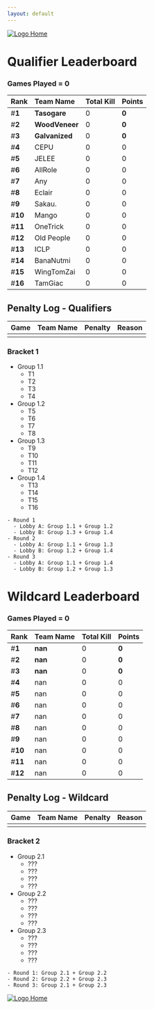 ```yaml
---
layout: default
---
```



[ ![Logo](https://kanziebub.github.io/ProjectSEA/assets/images/bullet_rev.png) Home](https://kanziebub.github.io/ProjectSEA/)


# **Qualifier Leaderboard**

### Games Played = 0

|  Rank  | Team Name             | Total Kill | **Points** |
|:-------|:----------------------|:-----------|:-----------|
| #**1** | **Tasogare** | 0 | **0** | 
| #**2** | **WoodVeneer** | 0 | **0** | 
| #**3** | **Galvanized** | 0 | **0** | 
| #**4** | CEPU | 0 | 0 | 
| #**5** | JELEE | 0 | 0 | 
| #**6** | AllRole | 0 | 0 | 
| #**7** | Any | 0 | 0 | 
| #**8** | Eclair | 0 | 0 | 
| #**9** | Sakau. | 0 | 0 | 
| #**10** | Mango | 0 | 0 | 
| #**11** | OneTrick | 0 | 0 | 
| #**12** | Old People | 0 | 0 | 
| #**13** | ICLP | 0 | 0 | 
| #**14** | BanaNutmi | 0 | 0 | 
| #**15** | WingTomZai | 0 | 0 | 
| #**16** | TamGiac | 0 | 0 | 

## Penalty Log - Qualifiers

|  Game  | Team Name | Penalty | Reason                |
|:-------|:----------|:--------|:----------------------|
|        |           |         |                       | 
 
 



### Bracket 1
- Group 1.1
  - T1
  - T2
  - T3
  - T4
- Group 1.2
  - T5
  - T6
  - T7
  - T8
- Group 1.3
  - T9
  - T10
  - T11
  - T12
- Group 1.4
  - T13
  - T14
  - T15
  - T16


```
- Round 1 
  - Lobby A: Group 1.1 + Group 1.2
  - Lobby B: Group 1.3 + Group 1.4
- Round 2
  - Lobby A: Group 1.1 + Group 1.3
  - Lobby B: Group 1.2 + Group 1.4
- Round 3 
  - Lobby A: Group 1.1 + Group 1.4
  - Lobby B: Group 1.2 + Group 1.3
```



# **Wildcard Leaderboard**

### Games Played = 0

|  Rank  | Team Name             | Total Kill | **Points** |
|:-------|:----------------------|:-----------|:-----------|
| #**1** | **nan** | 0 | **0** | 
| #**2** | **nan** | 0 | **0** | 
| #**3** | **nan** | 0 | **0** | 
| #**4** | nan | 0 | 0 | 
| #**5** | nan | 0 | 0 | 
| #**6** | nan | 0 | 0 | 
| #**7** | nan | 0 | 0 | 
| #**8** | nan | 0 | 0 | 
| #**9** | nan | 0 | 0 | 
| #**10** | nan | 0 | 0 | 
| #**11** | nan | 0 | 0 | 
| #**12** | nan | 0 | 0 | 

## Penalty Log - Wildcard

|  Game  | Team Name | Penalty | Reason                |
|:-------|:----------|:--------|:----------------------|
|        |           |         |                       | 
 
 



### Bracket 2
- Group 2.1
  - ???
  - ???
  - ???
  - ???
- Group 2.2
  - ???
  - ???
  - ???
  - ???
- Group 2.3
  - ???
  - ???
  - ???
  - ???


```
- Round 1: Group 2.1 + Group 2.2
- Round 2: Group 2.2 + Group 2.3
- Round 3: Group 2.1 + Group 2.3
```




[ ![Logo](https://kanziebub.github.io/ProjectSEA/assets/images/bullet_rev.png) Home](https://kanziebub.github.io/ProjectSEA/)
    